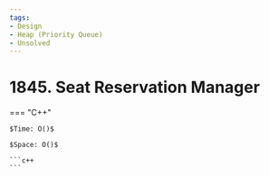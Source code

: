 ```yaml
---
tags:
- Design
- Heap (Priority Queue)
- Unsolved
---
```



# 1845. Seat Reservation Manager

=== "C++"

    $Time: O()$

    $Space: O()$

    ```c++
    ```